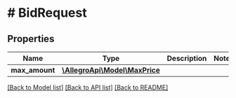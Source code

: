 # # BidRequest

## Properties

Name | Type | Description | Notes
------------ | ------------- | ------------- | -------------
**max_amount** | [**\AllegroApi\Model\MaxPrice**](MaxPrice.md) |  |

[[Back to Model list]](../../README.md#models) [[Back to API list]](../../README.md#endpoints) [[Back to README]](../../README.md)
